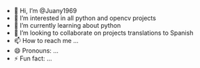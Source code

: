 - 👋 Hi, I’m @Juany1969
- 👀 I’m interested in all python and opencv projects
- 🌱 I’m currently learning about python
- 💞️ I’m looking to collaborate on projects translations to Spanish
- 📫 How to reach me ...
- 😄 Pronouns: ...
- ⚡ Fun fact: ...

<!---
Juany1969/Juany1969 is a ✨ special ✨ repository because its `README.md` (this file) appears on your GitHub profile.
You can click the Preview link to take a look at your changes.
--->
